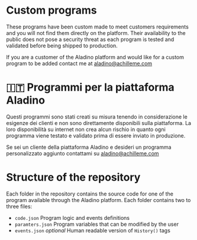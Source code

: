 # Custom programs
These programs have been custom made to meet customers requirements and you will not find them directly on the platform. Their availability to the public does not pose a security threat as each program is tested and validated before being shipped to production.

If you are a customer of the Aladino platform and would like for a custom program to be added contact me at aladino@achilleme.com


# 🇮🇹 Programmi per la piattaforma Aladino
Questi programmi sono stati creati su misura tenendo in considerazione le esigenze dei clienti e non sono direttamente disponibili sulla piattaforma. La loro disponibilità su internet non crea alcun rischio in quanto ogni programma viene testato e validato prima di essere inviato in produzione.

Se sei un cliente della piattaforma Aladino e desideri un programma personalizzato aggiunto contattami su aladino@achilleme.com

# Structure of the repository
Each folder in the repository contains the source code for one of the program available through the Aladino platform.
Each folder contains two to three files:
- `code.json` Program logic and events definitions
- `paramters.json` Program variables that can be modified by the user
- `events.json` *optional* Human readable version of `History()` tags
